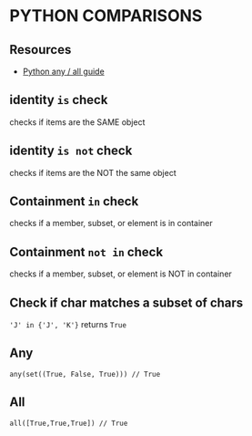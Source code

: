 # PYTHON COMPARISONS

## Resources

- [Python any / all guide](https://realpython.com/any-python/)

## identity `is` check

checks if items are the SAME object

## identity `is not` check

checks if items are the NOT the same object

## Containment `in` check

checks if a member, subset, or element is in container

## Containment `not in` check

checks if a member, subset, or element is NOT in container

## Check if char matches a subset of chars

`'J' in {'J', 'K'}` returns `True`

## Any

`any(set((True, False, True))) // True`

## All

`all([True,True,True]) // True`
